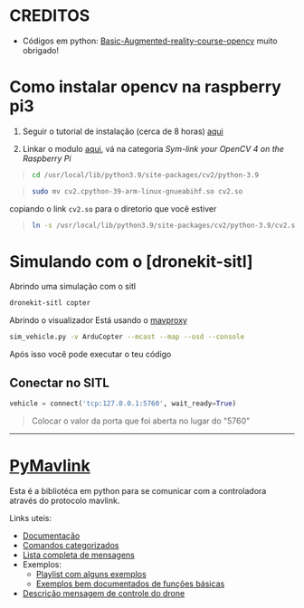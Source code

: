 # CREDITOS

* Códigos em python: [Basic-Augmented-reality-course-opencv](https://github.com/Asadullah-Dal17/Basic-Augmented-reality-course-opencv) muito obrigado!


# Como instalar opencv na raspberry pi3

1. Seguir o tutorial de instalação (cerca de 8 horas) [aqui](https://linuxize.com/post/how-to-install-opencv-on-raspberry-pi/)



2. Linkar o modulo [aqui](https://pyimagesearch.com/2019/09/16/install-opencv-4-on-raspberry-pi-4-and-raspbian-buster/), vá na categoria *Sym-link your OpenCV 4 on the Raspberry Pi*


> ```bash
> cd /usr/local/lib/python3.9/site-packages/cv2/python-3.9
> ```

> ```bash
> sudo mv cv2.cpython-39-arm-linux-gnueabihf.so cv2.so
> ```

copiando o link ```cv2.so``` para o diretorio que você estiver

>```bash
>ln -s /usr/local/lib/python3.9/site-packages/cv2/python-3.9/cv2.so cv2.so
> ```


# Simulando com o [dronekit-sitl]

Abrindo uma simulação com o sitl
```bash
dronekit-sitl copter
```

Abrindo o visualizador Está usando o [mavproxy](https://github.com/ArduPilot/MAVProxy)
```bash
sim_vehicle.py -v ArduCopter --mcast --map --osd --console
```

Após isso você pode executar o teu código

## **Conectar no SITL**
```python
vehicle = connect('tcp:127.0.0.1:5760', wait_ready=True)
```
>Colocar o valor da porta que foi aberta no lugar do "5760"

___

# [PyMavlink](https://github.com/ArduPilot/pymavlink)

Esta é a bibliotéca em python para se comunicar com a controladora através do protocolo mavlink.

Links uteis:
* [Documentação](https://github.com/ArduPilot/pymavlink)
* [Comandos categorizados](https://ardupilot.org/dev/docs/mavlink-commands.html)
* [Lista completa de mensagens](https://mavlink.io/en/messages/common.html)
* Exemplos:
    * [Playlist com alguns exemplos](https://www.youtube.com/playlist?list=PLy9nLDKxDN68cwdt5EznyAul6R8mUSNou)
    * [Exemplos bem documentados de funções básicas](https://www.ardusub.com/developers/pymavlink.html)
* [Descrição mensagem de controle do drone](https://ardupilot.org/dev/docs/copter-commands-in-guided-mode.html#movement-command-details)


